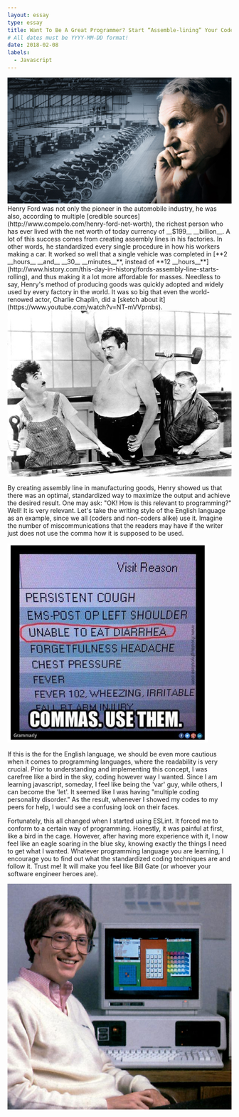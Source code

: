 ```yaml
---
layout: essay
type: essay
title: Want To Be A Great Programmer? Start “Assemble-lining” Your Codes!
# All dates must be YYYY-MM-DD format!
date: 2018-02-08
labels:
  - Javascript
---
```

<img class="ui medium left floated image" src="../images/henryford.jpg">
Henry Ford was not only the pioneer in the automobile industry, he was also, according to multiple [credible sources](http://www.compelo.com/henry-ford-net-worth), the richest person who has ever lived with the net worth of today currency of __$199__ __billion__. A lot of this success comes from creating assembly lines in his factories. In other words, he standardized every single procedure in how his workers making a car. It worked so well that a single vehicle was completed in [**2 __hours__ __and__ __30__ __minutes__**, instead of **12 __hours__**](http://www.history.com/this-day-in-history/fords-assembly-line-starts-rolling), and thus making it a lot more affordable for masses. Needless to say, Henry's method of producing goods was quickly adopted and widely used by every factory in the world. It was so big that even the world-renowed actor, Charlie Chaplin, did a [sketch about it](https://www.youtube.com/watch?v=NT-mVVprnbs).

<img class="ui medium right floated image" src="../images/charliechaplin.jpg">

By creating assembly line in manufacturing goods, Henry showed us that there was an optimal, standardized way to maximize the output and achieve the desired result. One may ask: "OK! How is this relevant to programming?" Well! It is very relevant. Let's take the writing style of the English language as an example, since we all (coders and non-coders alike) use it. Imagine the number of miscommunications that the readers may have if the writer just does not use the comma how it is supposed to be used.

<img class="ui medium left floated image" src="../images/commas.png">

If this is the for the English language, we should be even more cautious when it comes to programming languages, where the readability is very crucial. Prior to understanding and implementing this concept, I was carefree like a bird in the sky, coding however way I wanted. Since I am learning javascript, someday, I feel like being the 'var' guy, while others, I can become the 'let'. It seemed like I was having "multiple coding personality disorder." As the result, whenever I showed my codes to my peers for help, I would see a confusing look on their faces. 

Fortunately, this all changed when I started using ESLint. It forced me to conform to a certain way of programming. Honestly, it was painful at first, like a bird in the cage. However, after having more experience with it, I now feel like an eagle soaring in the blue sky, knowing exactly the things I need to get what I wanted. Whatever programming language you are learning, I encourage you to find out what the standardized coding techniques are and follow it. Trust me! It will make you feel like Bill Gate (or whoever your software engineer heroes are).

<img class="ui medium left floated image" src="../images/bill.jpg">
